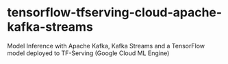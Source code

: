 # tensorflow-tfserving-cloud-apache-kafka-streams
Model Inference with Apache Kafka, Kafka Streams and a TensorFlow model deployed to TF-Serving (Google Cloud ML Engine)
